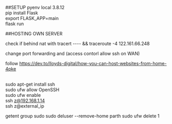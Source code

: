 ##SETUP
pyenv local 3.8.12<br>
pip install Flask<br>
export FLASK_APP=main<br>
flask run<br>


##HOSTING OWN SERVER

check if behind nat with tracert ---- && traceroute -4 122.161.66.248

change port forwarding and (access contorl allow ssh on WAN)


follow https://dev.to/lloyds-digital/how-you-can-host-websites-from-home-4pke

<br>sudo apt-get install ssh
<br>sudo ufw allow OpenSSH
<br>sudo ufw enable
<br>ssh z@192.168.1.14
<br>ssh z@external_ip

getent group sudo
sudo deluser --remove-home parth
sudo ufw delete 1

